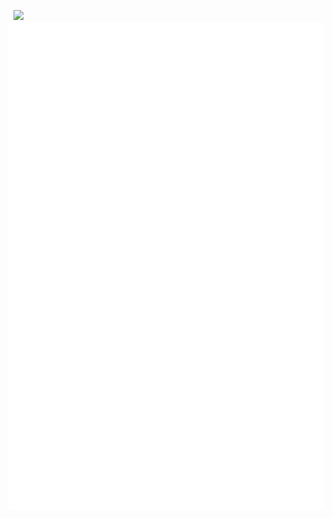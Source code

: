 &nbsp;&nbsp;<img src="https://komarev.com/ghpvc/?username=SprInec" />
<br>
<img align="center" src="/github-metrics.svg" alt="Metrics"/>
